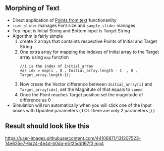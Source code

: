 ## Morphing of Text
- Direct application of [Points from text](https://p5js.org/reference/#/p5.Font/textToPoints) functionanlity
- `size_slider` manages Font size and `sample_slider` manages 
- Top input is Initial String and Bottom input is Target String
- Algorithm is fairly simple 
  1. create 2 arrays that containts respective Points of Initial and Target String
  2. One extra array for mapping the indexes of Initial array to the Target array using  `map` function
     ```
     //i is the index of Initial_array 
     var idx = map(i , 0 , Initial_array.length - 1  , 0 ,  Target_array.length-1);
     ```
  3. Now create the Vector difference between `Initial_array[i]` and `Target_array[idx]`, set the Magnitute of that equals to `speed`
  4. Once the Point reaches Target position set the magnitude of difference as 0
- Simulation will run automatically when you will click one of the Input boxes with Updated parameters ( LOL there are only 2 parameters ;) )


## Result should look like this

https://user-images.githubusercontent.com/44106871/131207523-14e635e7-6a24-4e4d-b0da-e5125db167f3.mp4



     
     
     







